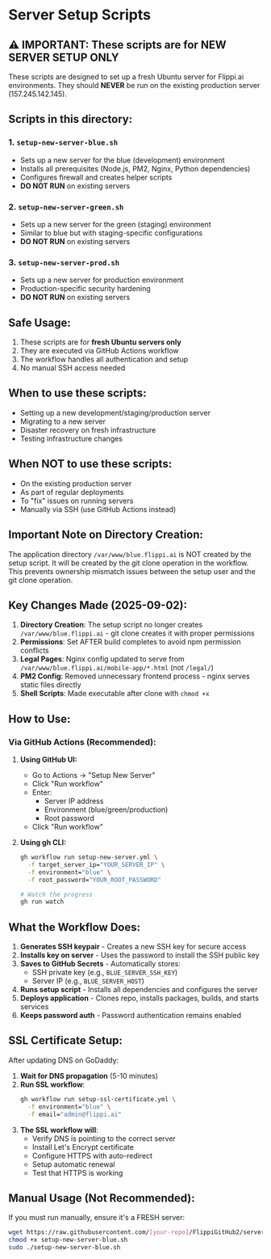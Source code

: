 # Server Setup Scripts

## ⚠️ IMPORTANT: These scripts are for NEW SERVER SETUP ONLY

These scripts are designed to set up a fresh Ubuntu server for Flippi.ai environments. They should **NEVER** be run on the existing production server (157.245.142.145).

## Scripts in this directory:

### 1. `setup-new-server-blue.sh`
- Sets up a new server for the blue (development) environment
- Installs all prerequisites (Node.js, PM2, Nginx, Python dependencies)
- Configures firewall and creates helper scripts
- **DO NOT RUN** on existing servers

### 2. `setup-new-server-green.sh`
- Sets up a new server for the green (staging) environment
- Similar to blue but with staging-specific configurations
- **DO NOT RUN** on existing servers

### 3. `setup-new-server-prod.sh`
- Sets up a new server for production environment
- Production-specific security hardening
- **DO NOT RUN** on existing servers

## Safe Usage:

1. These scripts are for **fresh Ubuntu servers only**
2. They are executed via GitHub Actions workflow
3. The workflow handles all authentication and setup
4. No manual SSH access needed

## When to use these scripts:

- Setting up a new development/staging/production server
- Migrating to a new server
- Disaster recovery on fresh infrastructure
- Testing infrastructure changes

## When NOT to use these scripts:

- On the existing production server
- As part of regular deployments
- To "fix" issues on running servers
- Manually via SSH (use GitHub Actions instead)

## Important Note on Directory Creation:

The application directory `/var/www/blue.flippi.ai` is NOT created by the setup script. It will be created by the git clone operation in the workflow. This prevents ownership mismatch issues between the setup user and the git clone operation.

## Key Changes Made (2025-09-02):

1. **Directory Creation**: The setup script no longer creates `/var/www/blue.flippi.ai` - git clone creates it with proper permissions
2. **Permissions**: Set AFTER build completes to avoid npm permission conflicts
3. **Legal Pages**: Nginx config updated to serve from `/var/www/blue.flippi.ai/mobile-app/*.html` (not `/legal/`)
4. **PM2 Config**: Removed unnecessary frontend process - nginx serves static files directly
5. **Shell Scripts**: Made executable after clone with `chmod +x`

## How to Use:

### Via GitHub Actions (Recommended):

1. **Using GitHub UI:**
   - Go to Actions → "Setup New Server"
   - Click "Run workflow"
   - Enter:
     - Server IP address
     - Environment (blue/green/production)
     - Root password
   - Click "Run workflow"

2. **Using gh CLI:**
   ```bash
   gh workflow run setup-new-server.yml \
     -f target_server_ip="YOUR_SERVER_IP" \
     -f environment="blue" \
     -f root_password="YOUR_ROOT_PASSWORD"
   
   # Watch the progress
   gh run watch
   ```

## What the Workflow Does:

1. **Generates SSH keypair** - Creates a new SSH key for secure access
2. **Installs key on server** - Uses the password to install the SSH public key
3. **Saves to GitHub Secrets** - Automatically stores:
   - SSH private key (e.g., `BLUE_SERVER_SSH_KEY`)
   - Server IP (e.g., `BLUE_SERVER_HOST`)
4. **Runs setup script** - Installs all dependencies and configures the server
5. **Deploys application** - Clones repo, installs packages, builds, and starts services
6. **Keeps password auth** - Password authentication remains enabled

## SSL Certificate Setup:

After updating DNS on GoDaddy:

1. **Wait for DNS propagation** (5-10 minutes)
2. **Run SSL workflow**:
   ```bash
   gh workflow run setup-ssl-certificate.yml \
     -f environment="blue" \
     -f email="admin@flippi.ai"
   ```
3. **The SSL workflow will**:
   - Verify DNS is pointing to the correct server
   - Install Let's Encrypt certificate
   - Configure HTTPS with auto-redirect
   - Setup automatic renewal
   - Test that HTTPS is working

## Manual Usage (Not Recommended):

If you must run manually, ensure it's a FRESH server:
```bash
wget https://raw.githubusercontent.com/[your-repo]/FlippiGitHub2/server-setup/setup-new-server-blue.sh
chmod +x setup-new-server-blue.sh
sudo ./setup-new-server-blue.sh
```